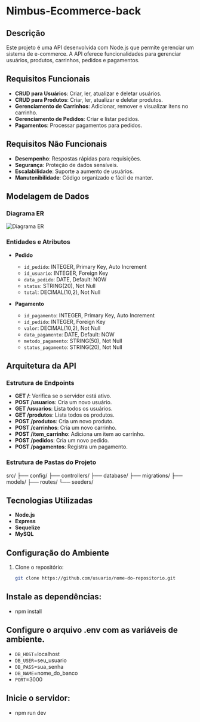 ﻿# Nimbus-Ecommerce-back

## Descrição
Este projeto é uma API desenvolvida com Node.js que permite gerenciar um sistema de e-commerce. A API oferece funcionalidades para gerenciar usuários, produtos, carrinhos, pedidos e pagamentos.

## Requisitos Funcionais

- **CRUD para Usuários**: Criar, ler, atualizar e deletar usuários.
- **CRUD para Produtos**: Criar, ler, atualizar e deletar produtos.
- **Gerenciamento de Carrinhos**: Adicionar, remover e visualizar itens no carrinho.
- **Gerenciamento de Pedidos**: Criar e listar pedidos.
- **Pagamentos**: Processar pagamentos para pedidos.

## Requisitos Não Funcionais

- **Desempenho**: Respostas rápidas para requisições.
- **Segurança**: Proteção de dados sensíveis.
- **Escalabilidade**: Suporte a aumento de usuários.
- **Manutenibilidade**: Código organizado e fácil de manter.

## Modelagem de Dados

### Diagrama ER

![Diagrama ER](caminho/para/o/diagrama.png)

### Entidades e Atributos

- **Pedido**
  - `id_pedido`: INTEGER, Primary Key, Auto Increment
  - `id_usuario`: INTEGER, Foreign Key
  - `data_pedido`: DATE, Default: NOW
  - `status`: STRING(20), Not Null
  - `total`: DECIMAL(10,2), Not Null

- **Pagamento**
  - `id_pagamento`: INTEGER, Primary Key, Auto Increment
  - `id_pedido`: INTEGER, Foreign Key
  - `valor`: DECIMAL(10,2), Not Null
  - `data_pagamento`: DATE, Default: NOW
  - `metodo_pagamento`: STRING(50), Not Null
  - `status_pagamento`: STRING(20), Not Null

## Arquitetura da API

### Estrutura de Endpoints

- **GET /**: Verifica se o servidor está ativo.
- **POST /usuarios**: Cria um novo usuário.
- **GET /usuarios**: Lista todos os usuários.
- **GET /produtos**: Lista todos os produtos.
- **POST /produtos**: Cria um novo produto.
- **POST /carrinhos**: Cria um novo carrinho.
- **POST /item_carrinho**: Adiciona um item ao carrinho.
- **POST /pedidos**: Cria um novo pedido.
- **POST /pagamentos**: Registra um pagamento.

### Estrutura de Pastas do Projeto

src/
  ├── config/ 
  ├── controllers/ 
  ├── database/ 
  ├── migrations/ 
  ├── models/ 
  ├── routes/ 
  └── seeders/


## Tecnologias Utilizadas

- **Node.js**
- **Express**
- **Sequelize**
- **MySQL**

## Configuração do Ambiente

1. Clone o repositório:
   ```bash
   git clone https://github.com/usuario/nome-do-repositorio.git

## Instale as dependências:
- npm install

## Configure o arquivo .env com as variáveis de ambiente.

- `DB_HOST`=localhost
- `DB_USER`=seu_usuario
- `DB_PASS`=sua_senha
- `DB_NAME`=nome_do_banco
- `PORT`=3000

## Inicie o servidor:
- npm run dev

